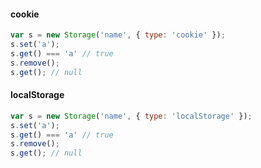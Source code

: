 
#### cookie
```js
var s = new Storage('name', { type: 'cookie' });
s.set('a');
s.get() === 'a' // true
s.remove();
s.get(); // null
```

#### localStorage
```js
var s = new Storage('name', { type: 'localStorage' });
s.set('a');
s.get() === 'a' // true
s.remove();
s.get(); // null
```